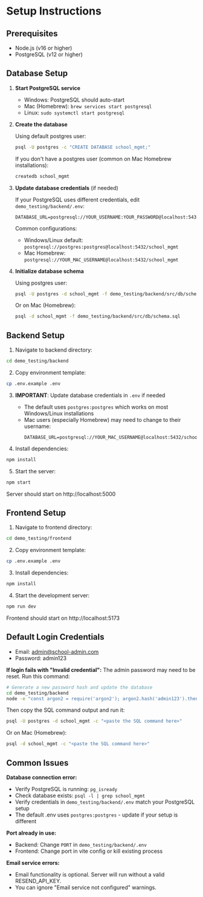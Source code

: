 # Setup Instructions

## Prerequisites
- Node.js (v16 or higher)
- PostgreSQL (v12 or higher)

## Database Setup

1. **Start PostgreSQL service**
   - Windows: PostgreSQL should auto-start
   - Mac (Homebrew): `brew services start postgresql`
   - Linux: `sudo systemctl start postgresql`

2. **Create the database**

   Using default postgres user:
   ```bash
   psql -U postgres -c "CREATE DATABASE school_mgmt;"
   ```

   If you don't have a postgres user (common on Mac Homebrew installations):
   ```bash
   createdb school_mgmt
   ```

3. **Update database credentials** (if needed)
   
   If your PostgreSQL uses different credentials, edit `demo_testing/backend/.env`:
   ```
   DATABASE_URL=postgresql://YOUR_USERNAME:YOUR_PASSWORD@localhost:5432/school_mgmt
   ```
   
   Common configurations:
   - Windows/Linux default: `postgresql://postgres:postgres@localhost:5432/school_mgmt`
   - Mac Homebrew: `postgresql://YOUR_MAC_USERNAME@localhost:5432/school_mgmt`

4. **Initialize database schema**
   
   Using postgres user:
   ```bash
   psql -U postgres -d school_mgmt -f demo_testing/backend/src/db/schema.sql
   ```
   
   Or on Mac (Homebrew):
   ```bash
   psql -d school_mgmt -f demo_testing/backend/src/db/schema.sql
   ```

## Backend Setup

1. Navigate to backend directory:
```bash
cd demo_testing/backend
```

2. Copy environment template:
```bash
cp .env.example .env
```

3. **IMPORTANT**: Update database credentials in `.env` if needed
   - The default uses `postgres:postgres` which works on most Windows/Linux installations
   - Mac users (especially Homebrew) may need to change to their username:
     ```
     DATABASE_URL=postgresql://YOUR_MAC_USERNAME@localhost:5432/school_mgmt
     ```

4. Install dependencies:
```bash
npm install
```

5. Start the server:
```bash
npm start
```

Server should start on http://localhost:5000

## Frontend Setup

1. Navigate to frontend directory:
```bash
cd demo_testing/frontend
```

2. Copy environment template:
```bash
cp .env.example .env
```

3. Install dependencies:
```bash
npm install
```

4. Start the development server:
```bash
npm run dev
```

Frontend should start on http://localhost:5173

## Default Login Credentials

- Email: admin@school-admin.com
- Password: admin123

**If login fails with "Invalid credential":** The admin password may need to be reset. Run this command:

```bash
# Generate a new password hash and update the database
cd demo_testing/backend
node -e "const argon2 = require('argon2'); argon2.hash('admin123').then(hash => console.log('Run this SQL command:'); console.log(\"UPDATE users SET password = '\"+hash+\"' WHERE email = 'admin@school-admin.com';\"));"
```

Then copy the SQL command output and run it:
```bash
psql -U postgres -d school_mgmt -c "<paste the SQL command here>"
```

Or on Mac (Homebrew):
```bash
psql -d school_mgmt -c "<paste the SQL command here>"
```

## Common Issues

**Database connection error:**
- Verify PostgreSQL is running: `pg_isready`
- Check database exists: `psql -l | grep school_mgmt`
- Verify credentials in `demo_testing/backend/.env` match your PostgreSQL setup
- The default .env uses `postgres:postgres` - update if your setup is different

**Port already in use:**
- Backend: Change `PORT` in `demo_testing/backend/.env`
- Frontend: Change port in vite config or kill existing process

**Email service errors:**
- Email functionality is optional. Server will run without a valid RESEND_API_KEY.
- You can ignore "Email service not configured" warnings.
